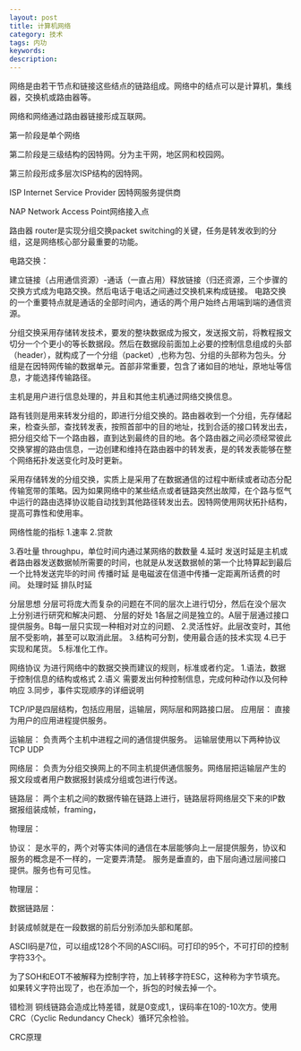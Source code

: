 ```yaml
---
layout: post
title: 计算机网络 
category: 技术
tags: 内功
keywords: 
description: 
---
```




网络是由若干节点和链接这些结点的链路组成。网络中的结点可以是计算机，集线器，交换机或路由器等。

网络和网络通过路由器链接形成互联网。

第一阶段是单个网络

第二阶段是三级结构的因特网。分为主干网，地区网和校园网。

第三阶段形成多层次ISP结构的因特网。

ISP Internet Service Provider 因特网服务提供商

NAP Network Access Point网络接入点

路由器 router是实现分组交换packet switching的关键，任务是转发收到的分组，这是网络核心部分最重要的功能。


电路交换：

建立链接（占用通信资源）-通话（一直占用）释放链接（归还资源，三个步骤的交换方式成为电路交换。然后电话于电话之间通过交换机来构成链接。
电路交换的一个重要特点就是通话的全部时间内，通话的两个用户始终占用端到端的通信资源。

分组交换采用存储转发技术，要发的整块数据成为报文，发送报文前，将教程报文切分一个个更小的等长数据段。然后在数据段前面加上必要的控制信息组成的头部（header），就构成了一个分组（packet）,也称为包、分组的头部称为包头。分组是在因特网传输的数据单元。首部非常重要，包含了诸如目的地址，原地址等信息，才能选择传输路径。

主机是用户进行信息处理的，并且和其他主机通过网络交换信息。

路有钱则是用来转发分组的，即进行分组交换的。路由器收到一个分组，先存储起来，检查头部，查找转发表，按照首部中的目的地址，找到合适的接口转发出去，把分组交给下一个路由器，直到达到最终的目的地。各个路由器之间必须经常彼此交换掌握的路由信息，一边创建和维持在路由器中的转发表，是的转发表能够在整个网络拓扑发送变化时及时更新。

采用存储转发的分组交换，实质上是采用了在数据通信的过程中断续或者动态分配传输宽带的策略。因为如果网络中的某些结点或者链路突然出故障，在个路与怄气中运行的路由选择协议能自动找到其他路径转发出去。因特网使用网状拓扑结构，提高可靠性和使用率。

网络性能的指标
1.速率
2.贷款

3.吞吐量
throughpu，单位时间内通过某网络的数数量
4.延时
发送时延是主机或者路由器发送数据帧所需要的时间，也就是从发送数据帧的第一个比特算起到最后一个比特发送完毕的时间
传播时延
是电磁波在信道中传播一定距离所话费的时间。
处理时延
排队时延


分层思想
分层可将庞大而复杂的问题在不同的层次上进行切分，然后在没个层次上分别进行研究和解决问题、
分层的好处
1各层之间是独立的。A层于层通过接口提供服务。B每一层只实现一种相对对立的问题、
2.灵活性好。此层改变时，其他层不受影响，甚至可以取消此层。
3.结构可分割，使用最合适的技术实现
4.已于实现和尾货。
5.标准化工作。

网络协议
为进行网络中的数据交换而建议的规则，标准或者约定。
1.语法，数据于控制信息的结构或格式
2.语义 需要发出何种控制信息，完成何种动作以及何种响应
3.同步，事件实现顺序的详细说明


TCP/IP是四层结构，包括应用层，运输层，网际层和网路接口层。
应用层：
直接为用户的应用进程提供服务。

运输层：
负责两个主机中进程之间的通信提供服务。
运输层使用以下两种协议
TCP
UDP

网络层：
负责为分组交换网上的不同主机提供通信服务。网络层把运输层产生的报文段或者用户数据报封装成分组或包进行传送。

链路层：
两个主机之间的数据传输在链路上进行，链路层将网络层交下来的IP数据报组装成帧，framing，

物理层：


协议：
是水平的，两个对等实体间的通信在本层能够向上一层提供服务，协议和服务的概念是不一样的，一定要弄清楚。
服务是垂直的，由下层向通过层间接口提供。服务也有可见性。


物理层：

数据链路层：

封装成帧就是在一段数据的前后分别添加头部和尾部。

ASCII码是7位，可以组成128个不同的ASCII码。可打印的95个，不可打印的控制字符33个。

为了SOH和EOT不被解释为控制字符，加上转移字符ESC，这种称为字节填充。如果转义字符出现了，也在添加一个，拆包的时候去掉一个。

错检测
铜线链路会造成比特差错，就是0变成1,，误码率在10的-10次方。使用CRC（Cyclic Redundancy Check）循环冗余检验。

CRC原理















































